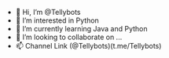 - 👋 Hi, I’m @Tellybots
- 👀 I’m interested in Python
- 🌱 I’m currently learning Java and Python
- 💞️ I’m looking to collaborate on ...
- 📫 Channel Link (@Tellybots)(t.me/Tellybots)

<!---
Tellybots/Tellybots is a ✨ special ✨ repository because its `README.md` (this file) appears on your GitHub profile.
You can click the Preview link to take a look at your changes.
--->






